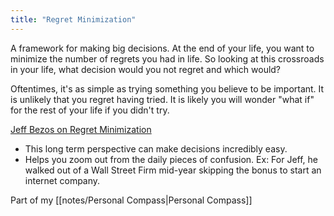 ```yaml
---
title: "Regret Minimization"
---
```

A framework for making big decisions. At the end of your life, you want to minimize the number of regrets you had in life. So looking at this crossroads in your life, what decision would you not regret and which would?

Oftentimes, it's as simple as trying something you believe to be important. It is unlikely that you regret having tried. It is likely you will wonder "what if" for the rest of your life if you didn't try.

[Jeff Bezos on Regret Minimization](https://www.youtube.com/watch?v=jwG_qR6XmDQ&ab_channel=MickyThompson)
- This long term perspective can make decisions incredibly easy.
- Helps you zoom out from the daily pieces of confusion. Ex: For Jeff, he walked out of a Wall Street Firm mid-year skipping the bonus to start an internet company.

Part of my [[notes/Personal Compass|Personal Compass]]

